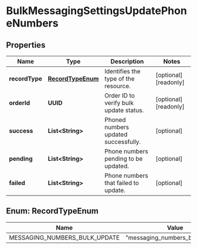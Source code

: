 

# BulkMessagingSettingsUpdatePhoneNumbers


## Properties

| Name | Type | Description | Notes |
|------------ | ------------- | ------------- | -------------|
|**recordType** | [**RecordTypeEnum**](#RecordTypeEnum) | Identifies the type of the resource. |  [optional] [readonly] |
|**orderId** | **UUID** | Order ID to verify bulk update status. |  [optional] [readonly] |
|**success** | **List&lt;String&gt;** | Phoned numbers updated successfully. |  [optional] |
|**pending** | **List&lt;String&gt;** | Phone numbers pending to be updated. |  [optional] |
|**failed** | **List&lt;String&gt;** | Phone numbers that failed to update. |  [optional] |



## Enum: RecordTypeEnum

| Name | Value |
|---- | -----|
| MESSAGING_NUMBERS_BULK_UPDATE | &quot;messaging_numbers_bulk_update&quot; |



